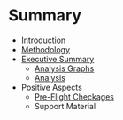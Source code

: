 # Summary

* [Introduction](README.md)
* [Methodology](methodology.md)
* [Executive Summary](executive_summary.md)
   * [Analysis Graphs](general_information.md)
   * [Analysis](analysis.md)
* Positive Aspects
   * [Pre-Flight Checkages](pre-flight_checkages.md)
   * Support Material

